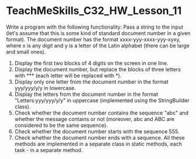 # TeachMeSkills_C32_HW_Lesson_11

Write a program with the following functionality:
Pass a string to the input (let's assume that this is some kind of standard document number in a given format).
The document number has the format xxxx-yyy-xxxx-yyy-xyxy, where x is any digit and y is a letter of the Latin alphabet (there can be large and small ones).
1. Display the first two blocks of 4 digits on the screen in one line.
2. Display the document number, but replace the blocks of three letters with *** (each letter will be replaced with *).
3. Display only one letter from the document number in the format yyy/yyy/y/y in lowercase.
4. Display the letters from the document number in the format "Letters:yyy/yyy/y/y" in uppercase (implemented using the StringBuilder class).
5. Check whether the document number contains the sequence "abc" and whether the message contains or not (moreover, abc and ABC are considered to be the same sequence).
6. Check whether the document number starts with the sequence 555.
7. Check whether the document number ends with a sequence.
   All these methods are implemented in a separate class in static methods, each task - in a separate method.